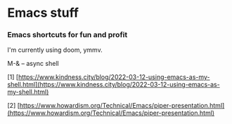 # Emacs stuff

### Emacs shortcuts for fun and profit

I'm currently using doom, ymmv.&#x20;

M-& – async shell



\[1] [https://www.kindness.city/blog/2022-03-12-using-emacs-as-my-shell.html](https://www.kindness.city/blog/2022-03-12-using-emacs-as-my-shell.html)

\[2] [https://www.howardism.org/Technical/Emacs/piper-presentation.html](https://www.howardism.org/Technical/Emacs/piper-presentation.html)
